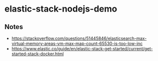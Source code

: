 # elastic-stack-nodejs-demo

## Notes

- https://stackoverflow.com/questions/51445846/elasticsearch-max-virtual-memory-areas-vm-max-map-count-65530-is-too-low-inc
- https://www.elastic.co/guide/en/elastic-stack-get-started/current/get-started-stack-docker.html

